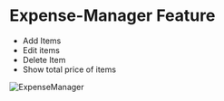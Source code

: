 # Expense-Manager Feature
- Add Items
- Edit items
- Delete Item
- Show total price of items

![ExpenseManager](https://user-images.githubusercontent.com/19357448/218007967-edfd0297-b809-44d3-9798-9c0eaf5c3a44.png)
